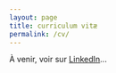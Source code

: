 ```yaml
---
layout: page
title: curriculum vitæ
permalink: /cv/
---
```


À venir, voir sur [LinkedIn]...
 
[LinkedIn]: https://www.linkedin.com/in/thibault-carl/